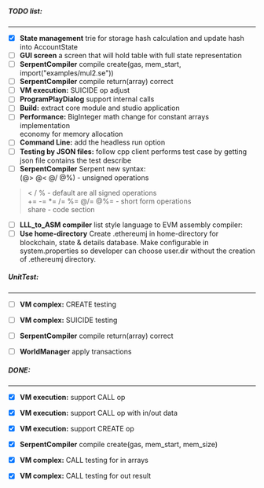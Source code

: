 

##### TODO list:
----------------

- [X] **State management** trie for storage hash calculation 
                           and update hash into AccountState
- [ ] **GUI screen** a screen that will hold table with full state representation
- [ ] **SerpentCompiler** compile create(gas, mem_start, import("examples/mul2.se"))                                  
- [ ] **SerpentCompiler** compile return(array) correct
- [ ] **VM execution:** SUICIDE op adjust
- [ ] **ProgramPlayDialog** support internal calls
- [ ] **Build:** extract core module and studio application
- [ ] **Performance:** BigInteger math change for constant arrays implementation   
economy for memory allocation
- [ ] **Command Line:** add the headless run option   
- [ ] **Testing by JSON files:** follow cpp client performs test case by getting json file contains the test describe
- [ ] **SerpentCompiler** Serpent new syntax:   
(@> @< @/ @%) - unsigned operations   
 > < / % - default are all signed operations   
+= -= *= /= %= @/= @%= - short form operations      
share - code section
    
- [ ] **LLL_to_ASM compiler** list style language to EVM assembly compiler:    
- [ ] **Use home-directory** Create .ethereumj in home-directory for blockchain, state & details database. Make configurable in system.properties so developer can choose user.dir without the creation of .ethereumj directory.

##### UnitTest:   
----------------

- [ ] **VM complex:** CREATE testing 
- [ ] **VM complex:** SUICIDE testing
- [ ] **SerpentCompiler** compile return(array) correct
- [ ] **WorldManager** apply transactions



##### DONE:
-----------

- [x] **VM execution:** support CALL op   
- [x] **VM execution:** support CALL op with in/out data   
- [x] **VM execution:** support CREATE op
- [x] **SerpentCompiler** compile create(gas, mem_start, mem_size)

- [x] **VM complex:** CALL testing for in arrays
- [x] **VM complex:** CALL testing for out result
